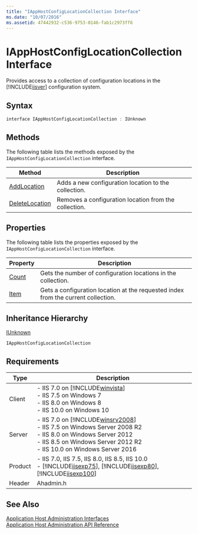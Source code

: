 ```yaml
---
title: "IAppHostConfigLocationCollection Interface"
ms.date: "10/07/2016"
ms.assetid: 47442932-c536-9753-0146-fab1c2973ff6
---
```

# IAppHostConfigLocationCollection Interface
Provides access to a collection of configuration locations in the [!INCLUDE[iisver](../../wmi-provider/includes/iisver-md.md)] configuration system.  
  
## Syntax  
  
```cpp  
interface IAppHostConfigLocationCollection : IUnknown  
```  
  
## Methods  
 The following table lists the methods exposed by the `IAppHostConfigLocationCollection` interface.  
  
|Method|Description|  
|------------|-----------------|  
|[AddLocation](../../web-development-reference\native-code-api-reference/iapphostconfiglocationcollection-addlocation-method.md)|Adds a new configuration location to the collection.|  
|[DeleteLocation](../../web-development-reference\native-code-api-reference/iapphostconfiglocationcollection-deletelocation-method.md)|Removes a configuration location from the collection.|  
  
## Properties  
 The following table lists the properties exposed by the `IAppHostConfigLocationCollection` interface.  
  
|Property|Description|  
|--------------|-----------------|  
|[Count](../../web-development-reference\native-code-api-reference/iapphostconfiglocationcollection-count-property.md)|Gets the number of configuration locations in the collection.|  
|[Item](../../web-development-reference\native-code-api-reference/iapphostconfiglocationcollection-item-property.md)|Gets a configuration location at the requested index from the current collection.|  
  
## Inheritance Hierarchy  
 [IUnknown](http://go.microsoft.com/fwlink/?LinkId=55951)  
  
 `IAppHostConfigLocationCollection`  
  
## Requirements  
  
|Type|Description|  
|----------|-----------------|  
|Client|-   IIS 7.0 on [!INCLUDE[winvista](../../wmi-provider/includes/winvista-md.md)]<br />-   IIS 7.5 on Windows 7<br />-   IIS 8.0 on Windows 8<br />-   IIS 10.0 on Windows 10|  
|Server|-   IIS 7.0 on [!INCLUDE[winsrv2008](../../wmi-provider/includes/winsrv2008-md.md)]<br />-   IIS 7.5 on Windows Server 2008 R2<br />-   IIS 8.0 on Windows Server 2012<br />-   IIS 8.5 on Windows Server 2012 R2<br />-   IIS 10.0 on Windows Server 2016|  
|Product|-   IIS 7.0, IIS 7.5, IIS 8.0, IIS 8.5, IIS 10.0<br />-   [!INCLUDE[iisexp75](../../web-development-reference/native-code-api-reference/includes/iisexp75-md.md)], [!INCLUDE[iisexp80](../../web-development-reference/native-code-api-reference/includes/iisexp80-md.md)], [!INCLUDE[iisexp100](../../web-development-reference/native-code-api-reference/includes/iisexp100-md.md)]|  
|Header|Ahadmin.h|  
  
## See Also  
 [Application Host Administration Interfaces](../../web-development-reference\native-code-api-reference/application-host-administration-interfaces.md)   
 [Application Host Administration API Reference](../../web-development-reference\native-code-api-reference/application-host-administration-api-reference.md)